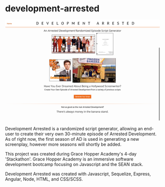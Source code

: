 # development-arrested
![Image of Home Page](https://github.com/danibsheehan/development-arrested/blob/master/development-arrested-home.png)

Development Arrested is a randomized script generator, allowing an end-user to create their very own 30-minute episode of Arrested Development. As of right now, the first season of AD is used in generating a new screenplay, however more seasons will shortly be added.

This project was created during Grace Hopper Academy's 4-day 'Stackathon'. Grace Hopper Academy is an immersive software development bootcamp focusing on Javascript and the SEAN stack.

Development Arrested was created with Javascript, Sequelize, Express, Angular, Node, HTML, and CSS/SCSS.

